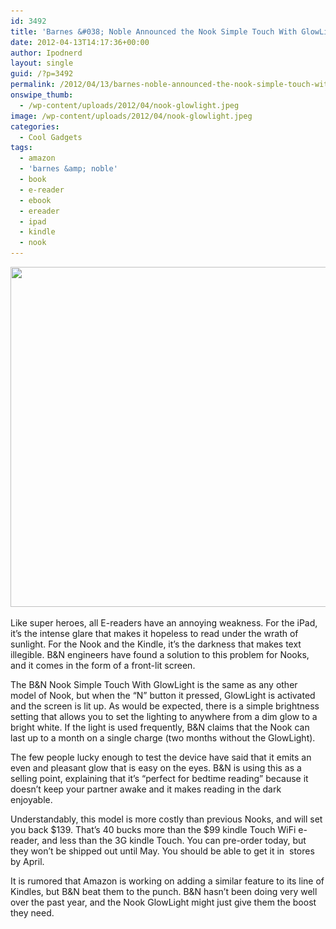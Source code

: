 ```yaml
---
id: 3492
title: 'Barnes &#038; Noble Announced the Nook Simple Touch With GlowLight'
date: 2012-04-13T14:17:36+00:00
author: Ipodnerd
layout: single
guid: /?p=3492
permalink: /2012/04/13/barnes-noble-announced-the-nook-simple-touch-with-glowlight/
onswipe_thumb:
  - /wp-content/uploads/2012/04/nook-glowlight.jpeg
image: /wp-content/uploads/2012/04/nook-glowlight.jpeg
categories:
  - Cool Gadgets
tags:
  - amazon
  - 'barnes &amp; noble'
  - book
  - e-reader
  - ebook
  - ereader
  - ipad
  - kindle
  - nook
---
```

[<img class="aligncenter size-full wp-image-3493" title="nook-glowlight" src="/wp-content/uploads/2012/04/nook-glowlight.jpeg" alt="" width="555" height="544" srcset="/wp-content/uploads/2012/04/nook-glowlight.jpeg 555w, /wp-content/uploads/2012/04/nook-glowlight-300x294.jpeg 300w, /wp-content/uploads/2012/04/nook-glowlight-30x30.jpeg 30w, /wp-content/uploads/2012/04/nook-glowlight-45x45.jpeg 45w, /wp-content/uploads/2012/04/nook-glowlight-180x176.jpeg 180w, /wp-content/uploads/2012/04/nook-glowlight-360x352.jpeg 360w" sizes="(max-width: 555px) 100vw, 555px" />](/wp-content/uploads/2012/04/nook-glowlight.jpeg)

Like super heroes, all E-readers have an annoying weakness. For the iPad, it&#8217;s the intense glare that makes it hopeless to read under the wrath of sunlight. For the Nook and the Kindle, it&#8217;s the darkness that makes text illegible. B&N engineers have found a solution to this problem for Nooks, and it comes in the form of a front-lit screen.

The B&N Nook Simple Touch With GlowLight is the same as any other model of Nook, but when the &#8220;N&#8221; button it pressed, GlowLight is activated and the screen is lit up. As would be expected, there is a simple brightness setting that allows you to set the lighting to anywhere from a dim glow to a bright white. If the light is used frequently, B&N claims that the Nook can last up to a month on a single charge (two months without the GlowLight).

The few people lucky enough to test the device have said that it emits an even and pleasant glow that is easy on the eyes. B&N is using this as a selling point, explaining that it&#8217;s &#8220;perfect for bedtime reading&#8221; because it doesn&#8217;t keep your partner awake and it makes reading in the dark enjoyable.

Understandably, this model is more costly than previous Nooks, and will set you back $139. That&#8217;s 40 bucks more than the $99 kindle Touch WiFi e-reader, and less than the 3G kindle Touch. You can pre-order today, but they won&#8217;t be shipped out until May. You should be able to get it in  stores by April.

It is rumored that Amazon is working on adding a similar feature to its line of Kindles, but B&N beat them to the punch. B&N hasn&#8217;t been doing very well over the past year, and the Nook GlowLight might just give them the boost they need.
